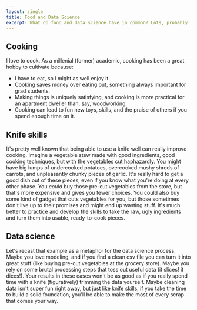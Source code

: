 ```yaml
---
layout: single
title: Food and Data Science
excerpt: What do food and data science have in common? Lots, probably!
---
```


## Cooking
I love to cook. As a millenial (former) academic, cooking has been a great hobby to cultivate because:
- I have to eat, so I might as well enjoy it.
- Cooking saves money over eating out, something always important for grad students.
- Making things is uniquely satisfying, and cooking is more practical for an apartment dweller than, say, woodworking.
- Cooking can lead to fun new toys, skills, and the praise of others if you spend enough time on it.

## Knife skills
It's pretty well known that being able to use a knife well can really improve cooking. Imagine a vegetable stew made with good ingredients, good cooking techniques, but with the vegetables cut haphazardly. You might have big lumps of undercooked potatoes, overcooked mushy shreds of carrots, and unpleasantly chunky pieces of garlic. It's really hard to get a good dish out of these pieces, even if you know what you're doing at every other phase. You *could* buy those pre-cut vegetables from the store, but that's more expensive and gives you fewer choices. You could also buy some kind of gadget that cuts vegetables for you, but those sometimes don't live up to their promises and might end up wasting stuff. It's much better to practice and develop the skills to take the raw, ugly ingredients and turn them into usable, ready-to-cook pieces.

## Data science
Let's recast that example as a metaphor for the data science process. Maybe you love modeling, and if you find a clean csv file you can turn it into great stuff (like buying pre-cut vegetables at the grocery store). Maybe you rely on some brutal processing steps that toss out useful data (it slices! it dices!). Your results in these cases won't be as good as if you really spend time with a knife (figuratively) trimming the data yourself. Maybe cleaning data isn't super fun right away, but just like knife skills, if you take the time to build a solid foundation, you'll be able to make the most of every scrap that comes your way.
